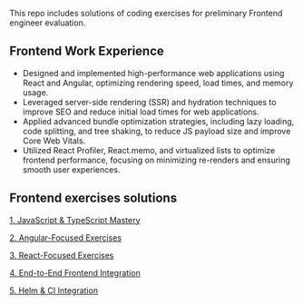 This repo includes solutions of coding exercises for preliminary Frontend engineer evaluation.

## Frontend Work Experience
- Designed and implemented high-performance web applications using React and Angular, optimizing rendering speed, load times, and memory usage.
- Leveraged server-side rendering (SSR) and hydration techniques to improve SEO and reduce initial load times for web applications.
- Applied advanced bundle optimization strategies, including lazy loading, code splitting, and tree shaking, to reduce JS payload size and improve Core Web Vitals.
- Utilized React Profiler, React.memo, and virtualized lists to optimize frontend performance, focusing on minimizing re-renders and ensuring smooth user experiences.


## Frontend exercises solutions

[1. JavaScript & TypeScript Mastery](https://github.com/divyanikoshta/fe-task/tree/main/js_ts_mastery)

[2. Angular-Focused Exercises](https://github.com/divyanikoshta/fe-task/tree/main/angular_focussed)

[3. React-Focused Exercises](https://github.com/divyanikoshta/fe-task/tree/main/react_focussed)

[4. End-to-End Frontend Integration](https://github.com/divyanikoshta/fe-task/tree/main/e2e-frontend)

[5. Helm & CI Integration](https://github.com/divyanikoshta/fe-task/tree/main/ci)
